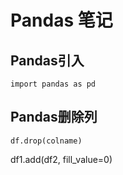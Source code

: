 Pandas 笔记
===============

## Pandas引入
`import pandas as pd`

## Pandas删除列
```
df.drop(colname)
```

df1.add(df2, fill_value=0)